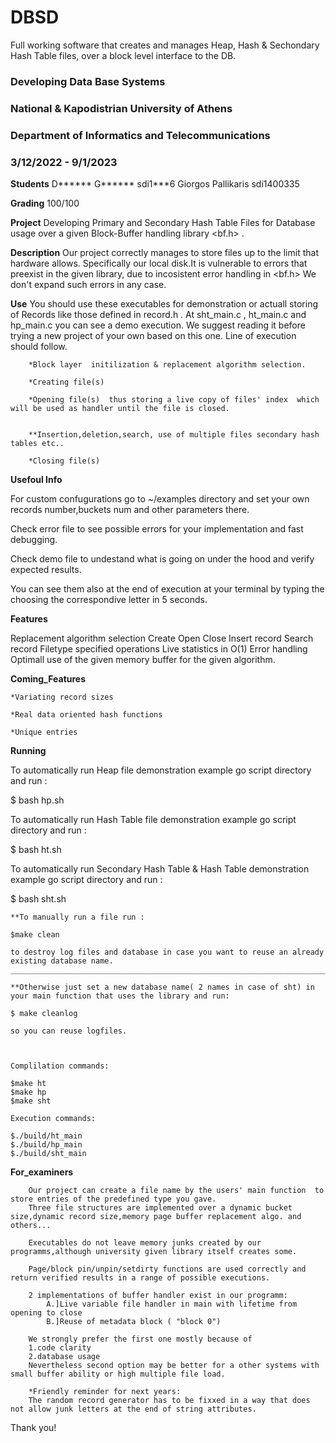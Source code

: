 # DBSD
Full working software that creates and manages Heap, Hash &amp; Sechondary Hash Table files, over a block level interface to the DB.
### Developing Data Base Systems ###
### National & Kapodistrian University of Athens ###
### Department of Informatics and Telecommunications ###
### 3/12/2022 - 9/1/2023


__Students__
D****** G****** 	sdi1***6
Giorgos Pallikaris		sdi1400335


__Grading__
100/100

__Project__
Developing Primary and Secondary Hash Table Files for Database usage
over a given Block-Buffer handling library <bf.h>  .

__Description__
Our project correctly manages to store files up to the limit that hardware allows.
Specifically our local disk.It is vulnerable to errors that preexist in the given library,
due to incosistent error handling  in <bf.h>
We don't expand such errors in any case.

__Use__
You should use these executables for demonstration or actuall storing of Records like those 
defined in record.h .
At sht_main.c , ht_main.c and hp_main.c you can see a demo execution.
We suggest reading it before trying a new project of your own based on this one.
Line of execution should follow.

		*Block layer  initilization & replacement algorithm selection.

		*Creating file(s)

		*Opening file(s)  thus storing a live copy of files' index  which will be used as handler until the file is closed.


		**Insertion,deletion,search, use of multiple files secondary hash tables etc..

		*Closing file(s)


__Usefoul Info__

For custom confugurations go to ~/examples directory and set your own records number,buckets num and other parameters there.

Check error file to see possible errors for your implementation and fast debugging.

Check demo file to undestand what is going on under the hood and verify expected results.

You can see them also at the end of execution at your terminal by typing the choosing the correspondive letter in 5 seconds.



__Features__

Replacement algorithm selection
Create
Open
Close
Insert record
Search record
Filetype specified operations
Live statistics in O(1)
Error handling
Optimall use of the given memory buffer for the given algorithm.


__Coming_Features__

	*Variating record sizes

	*Real data oriented hash functions

	*Unique entries


__Running__

To automatically run Heap file demonstration example go script directory and run :

$ bash hp.sh

To automatically run Hash Table file demonstration example go script directory and run :

$ bash ht.sh

To  automatically run Secondary Hash Table & Hash Table demonstration example go script directory and run :

$ bash sht.sh


	**To manually run a file run :

	$make clean
	
	to destroy log files and database in case you want to reuse an already existing database name.
	________________________________________________________________________________________________

	**Otherwise just set a new database name( 2 names in case of sht) in your main function that uses the library and run: 

	$ make cleanlog   

	so you can reuse logfiles.



	Complilation commands:

	$make ht 
	$make hp 
	$make sht

	Execution commands:

	$./build/ht_main
	$./build/hp_main
	$./build/sht_main



__For_examiners__

		Our project can create a file name by the users' main function  to store entries of the predefined type you gave.
		Three file structures are implemented over a dynamic bucket size,dynamic record size,memory page buffer replacement algo. and others...

		Executables do not leave memory junks created by our programms,although university given library itself creates some.

		Page/block pin/unpin/setdirty functions are used correctly and return verified results in a range of possible executions.

		2 implementations of buffer handler exist in our programm:
			A.]Live variable file handler in main with lifetime from opening to close
			B.]Reuse of metadata block ( "block 0") 

		We strongly prefer the first one mostly because of 
		1.code clarity 
		2.database usage
		Nevertheless second option may be better for a other systems with small buffer ability or high multiple file load.

		*Friendly reminder for next years:
		The random record generator has to be fixxed in a way that does not allow junk letters at the end of string attributes.
		
		
		
		
		
		
Thank you!


